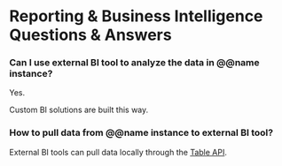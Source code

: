 # Reporting & Business Intelligence Questions & Answers

### Can I use external BI tool to analyze the data in @@name instance?

Yes.

Custom BI solutions are built this way.

### How to pull data from @@name instance to external BI tool?

External BI tools can pull data locally through the [Table API](xref:table-api).
